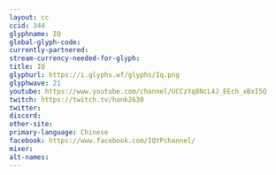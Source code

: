 ```yaml
---
layout: cc
ccid: 344
glyphname: IQ
global-glyph-code: 
currently-partnered: 
stream-currency-needed-for-glyph: 
title: IQ
glyphurl: https://i.glyphs.wf/glyphs/Iq.png
glyphwave: 21
youtube: https://www.youtube.com/channel/UCCzYq8NcL4J_EEch_xBxI5Q
twitch: https://twitch.tv/hank2630
twitter: 
discord: 
other-site: 
primary-language: Chinese
facebook: https://www.facebook.com/IQYPchannel/
mixer: 
alt-names: 
---
```


